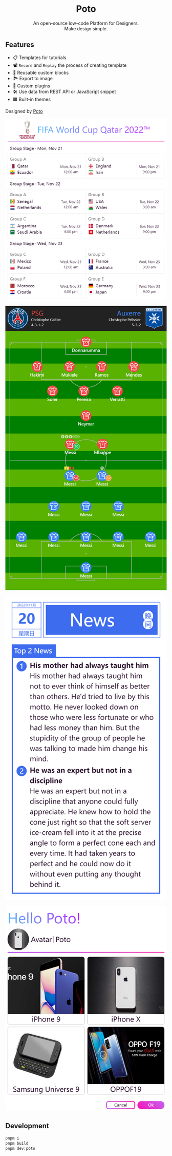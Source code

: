 <h1 align="center">
Poto
</h1>

<p align="center">
An open-source low-code Platform for Designers.
<br>Make design simple.
<br>
</p>

## Features

- 📋 Templates for tutorials
- 📽 `Record` and `Replay` the process of creating template
- 💾 Reusable custom blocks
- 🏞 Export to image
- 🧩 Custom plugins
- 🛠 Use data from REST API or JavaScript snippet
- 🟧 Built-in themes

Designed by [Poto](https://poto-vue.vercel.app/)

![screenshot3](./docs/public/images/screenshot3.png)

![screenshot4](./docs/public/images/screenshot4.png)

![screenshot2](./docs/public/images/screenshot2.png)

![screenshot1](./docs/public/images/screenshot1.png)

## Development

```
pnpm i
pnpm build
pnpm dev:poto
```
